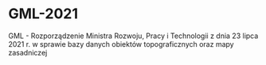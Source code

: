 # GML-2021
GML - Rozporządzenie Ministra Rozwoju, Pracy i Technologii z dnia 23 lipca 2021 r. w sprawie bazy danych obiektów topograficznych oraz mapy zasadniczej

